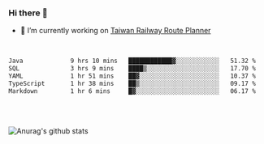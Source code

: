 ### Hi there 👋

- 🔭 I’m currently working on [Taiwan Railway Route Planner](https://github.com/Taiwan-Railway-Route-Planner)

<br/>

<!--START_SECTION:waka-->

```txt
Java             9 hrs 10 mins   ████████████▓░░░░░░░░░░░░   51.32 %
SQL              3 hrs 9 mins    ████▒░░░░░░░░░░░░░░░░░░░░   17.70 %
YAML             1 hr 51 mins    ██▓░░░░░░░░░░░░░░░░░░░░░░   10.37 %
TypeScript       1 hr 38 mins    ██▒░░░░░░░░░░░░░░░░░░░░░░   09.17 %
Markdown         1 hr 6 mins     █▓░░░░░░░░░░░░░░░░░░░░░░░   06.17 %
```

<!--END_SECTION:waka-->

<br/>
<br/>

![Anurag's github stats](https://github-readme-stats.vercel.app/api?username=DepickereSven&show_icons=true&theme=tokyonight)



<!--
**DepickereSven/DepickereSven** is a ✨ _special_ ✨ repository because its `README.md` (this file) appears on your GitHub profile.

Here are some ideas to get you started:

- 🔭 I’m currently working on ...
- 🌱 I’m currently learning ...
- 👯 I’m looking to collaborate on ...
- 🤔 I’m looking for help with ...
- 💬 Ask me about ...
- 📫 How to reach me: ...
- 😄 Pronouns: ...
- ⚡ Fun fact: ...
-->
